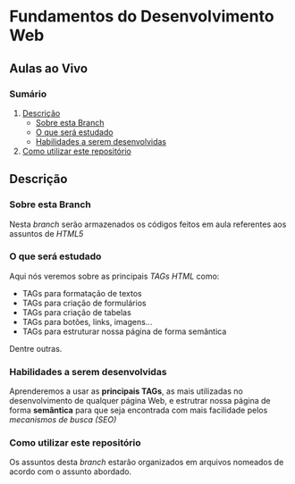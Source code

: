 # Fundamentos do Desenvolvimento Web
## Aulas ao Vivo

### Sumário
1. [Descrição](#descrição)
    - [Sobre esta Branch](#sobre-esta-branch)
    - [O que será estudado](#o-que-será-estudado)
    - [Habilidades a serem desenvolvidas](#habilidades-a-serem-desenvolvidas)
2. [Como utilizar este repositório](#como-utilizar-este-repositório)

## Descrição

### Sobre esta Branch

Nesta _branch_ serão armazenados os códigos feitos em aula referentes aos assuntos de *_HTML5_*

### O que será estudado

Aqui nós veremos sobre as principais _TAGs HTML_ como:

- TAGs para formatação de textos
- TAGs para criação de formulários
- TAGs para criação de tabelas
- TAGs para botões, links, imagens...
- TAGs para estruturar nossa página de forma semântica

Dentre outras.

### Habilidades a serem desenvolvidas

Aprenderemos a usar as **principais TAGs**, as mais utilizadas no desenvolvimento de qualquer página Web, e estrutrar nossa página de forma **semântica** para que seja encontrada com mais facilidade pelos _mecanismos de busca (SEO)_

### Como utilizar este repositório

Os assuntos desta _branch_ estarão organizados em arquivos nomeados de acordo com o assunto abordado.

